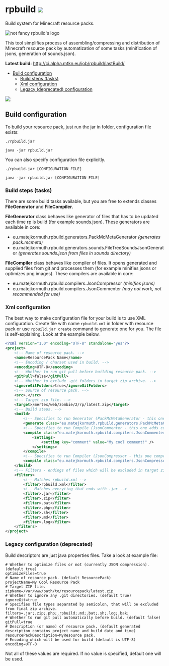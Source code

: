 # rpbuild ![](https://travis-ci.org/dobrakmato/rpbuild.svg)
Build system for Minecraft resource packs.

![not fancy rpbuild's logo](http://i.imgur.com/Oh0khp2.png)

This tool simplifies process of assembling/compressing and distribution of Minecraft resource pack by automatization of some tasks (minification of jsons, generation of  sounds.json).

**Latest build:** <http://ci.alpha.mtkn.eu/job/rpbuild/lastBuild/>

- [Build configuration](#build-configuration)
  - [Build steps (tasks)](#build-steps-tasks)
  - [Xml configuration](#xml-configuration)
  - [Legacy (deprecated) configuration](#legacy-configuration-deprecated)


![](http://i.imgur.com/vSLchIu.png?1)

## Build configuration

To build your resource pack, just run the jar in folder, configuration file exists:

`./rpbuild.jar`

`java -jar rpbuild.jar`

You can also specify configuration file explicitly.

`./rpbuild.jar [CONFIGURATION FILE]`

`java -jar rpbuild.jar [CONFIGURATION FILE]` 


### Build steps (tasks)

There are some build tasks available, but you are free to extends classes **FileGenerator** and **FileCompiler**. 

**FileGenerator** class behaves like generator of files that has to be updated each time rp is build (for example sounds.json).
These generators are available in core:

- eu.matejkormuth.rpbuild.generators.PackMcMetaGenerator *(generates pack.mcmeta)*
- eu.matejkormuth.rpbuild.generators.sounds.FileTreeSoundsJsonGenerator *(generates sounds.json from files in sounds directory)*


**FileCompiler** class behaves like compiler of files. It opens generated and supplied files from git and processes them (for example minifies jsons or optimizes png images).
These compilers are available in core:

- eu.matejkormuth.rpbuild.compilers.JsonCompressor *(minifies jsons)*
- eu.matejkormuth.rpbuild.compilers.JsonCommenter *(may not work, not recommended for use)*

### Xml configuration

The best way to make configuration file for your build is to use XML configuration. Create file with name `rpbuild.xml` in folder with resource pack or use `rpbuild.jar create` command to generate one for you. The file is self-explaining. Look at the example below. 

```xml
<?xml version="1.0" encoding="UTF-8" standalone="yes"?>
<project>
    <!-- Name of resource pack. -->
    <name>ResourcePack Name</name>
    <!-- Encoding / charset used in build. -->
    <encoding>UTF-8</encoding>
    <!-- Whether to run git pull before building resource pack. -->
    <gitPull>false</gitPull>
    <!-- Whether to exclude .git folders in target zip archive. -->
    <ignoreGitFolders>true</ignoreGitFolders>
    <!-- Source of resource pack. -->
    <src>.</src>
    <!-- Target zip file. -->
    <target>/mertex/web/zombie/2/rp/latest.zip</target>
    <!-- Build steps. -->
    <build>
        <!-- Specifies to run Generator (PackMcMetaGenerator - this one creates pack.mcmeta file) in build. -->
        <generate class="eu.matejkormuth.rpbuild.generators.PackMcMetaGenerator"/>
        <!-- Specifies to run Compile (JsonCommenter - this one adds comment to all jsons) in build on all .json files. -->
        <compile class="eu.matejkormuth.rpbuild.compilers.JsonCommenter" files=".json">
        	<settings>
            	<setting key="comment" value="My cool comment!" />
            </settings>
        </compile>
        <!-- Specifies to run Compiler (JsonCompressor - this one compresess jsons) in build. Files attribute specifies type of files, which this compiler compiles. -->
        <compile class="eu.matejkormuth.rpbuild.compilers.JsonCompressor" files=".json"/>
    </build>
    <!-- Filters - endings of files which will be excluded in target zip file. -->
    <filters>
        <!-- Matches rpbuild.xml -->
        <filter>rpbuild.xml</filter>
        <!-- Matches everyting that ends with .jar -->
        <filter>.jar</filter>
        <filter>.zip</filter>
        <filter>.bat</filter>
        <filter>.php</filter>
        <filter>.sh</filter>
        <filter>.md</filter>
        <filter>.log</filter>
    </filters>
</project>
```

### Legacy configuration (deprecated)

Build descriptors are just java properties files. Take a look at example file:

```properties
# Whether to optimize files or not (currently JSON compression). (default true)
optimizeFiles=true
# Name of resource pack. (default ResourcePack)
projectName=My Cool Resource Pack
# Target ZIP file. 
zipName=/var/www/path/to/resourcepack/latest.zip
# Whether to ignore any .git directories. (default true)
ignoreGit=true
# Specifies file types separated by semicolon, that will be excluded from final zip archive.
filters=.jar;.zip;.php;.rpbuild;.md;.bat;.sh;.log;.bak;
# Whether to run git pull automatically before build. (default false)
gitPull=true
# Description (or name) of resource pack. (default generated description contains project name and build date and time)
resourcePackDescription=MyResource pack.
# Encoding which will be used for build (default is UTF-8)
encoding=UTF-8
```
Not all of these values are required. If no value is specified, default one will be used.
